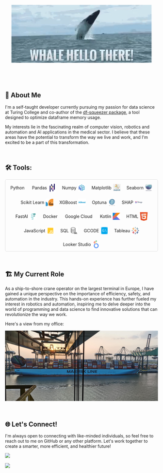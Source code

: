 <link
  rel="stylesheet"
  href="https://cdn.jsdelivr.net/gh/dheereshagrwal/colored-icons@1.7.4/src/app/ci.min.css"
/>

<p align="center">
    <img src="images/whale-hello.gif"/>
</p>

&nbsp;

&nbsp;

## 👨 About Me

I'm a self-taught developer currently pursuing my passion for data science at Turing College and co-author of the [df-squeezer package](https://pypi.org/project/df-squeezer/), a tool designed to optimize dataframe memory usage. 

My interests lie in the fascinating realm of computer vision, robotics and automation and AI applications in the medical sector. I believe that these areas have the potential to transform the way we live and work, and I'm excited to be a part of this transformation.

&nbsp;

## 🛠️ Tools:

<div style="border: 1px solid #ddd; padding: 10px; border-radius: 5px; display: flex; flex-wrap: wrap; gap: 20px; justify-content: center;">
    <div style="display: flex; align-items: center;">
        Python <i class="ci ci-python ci-2x" style="margin-left: 5px;"></i>
    </div>
    <div style="display: flex; align-items: center;">
        Pandas <img src="images/icons/pandas.png" style="margin-left: 5px; max-width: 25px;"/>
    </div>
    <div style="display: flex; align-items: center;">
        Numpy <img src="images/icons/numpy.png" style="margin-left: 5px; max-width: 25px;"/>
    </div>
    <div style="display: flex; align-items: center;">
        Matplotlib <img src="images/icons/matplotlib.jpg" style="margin-left: 5px; max-width: 25px;"/>
    </div>
    <div style="display: flex; align-items: center;">
        Seaborn <img src="images/icons/seaborn.jpg" style="margin-left: 5px; max-width: 25px;"/>
    </div>
    <div style="display: flex; align-items: center;">
        Scikit Learn <img src="images/icons/sklearn.jpg" style="margin-left: 5px; max-width: 25px;"/>
    </div>
    <div style="display: flex; align-items: center;">
        XGBoost <img src="images/icons/xgboost.jpg" style="margin-left: 5px; max-width: 25px;"/>
    </div>
    <div style="display: flex; align-items: center;">
        Optuna <img src="images/icons/optuna.jpg" style="margin-left: 5px; max-width: 25px;"/>
    </div>
    <div style="display: flex; align-items: center;">
        SHAP <img src="images/icons/shap.png" style="margin-left: 5px; max-width: 25px;"/>
    </div>
    <div style="display: flex; align-items: center;">
        FastAI <img src="images/icons/fastai.jpg" style="margin-left: 5px; max-width: 25px;"/>
    </div>
    <div style="display: flex; align-items: center;">
        Docker <i class="ci ci-docker ci-2x" style="margin-left: 5px;"></i>
    </div>
    <div style="display: flex; align-items: center;">
        Google Cloud <i class="ci ci-google ci-2x" style="margin-left: 5px;"></i>
    </div>
    <div style="display: flex; align-items: center;">
        Kotlin <img src="images/icons/kotlin.jpg" style="margin-left: 5px; max-width: 25px;"/>
    </div>
    <div style="display: flex; align-items: center;">
        HTML <img src="images/icons/html.png" style="margin-left: 5px; max-width: 25px;"/>
    </div>
    <div style="display: flex; align-items: center;">
        JavaScript <img src="images/icons/javascript.png" style="margin-left: 5px; max-width: 25px;"/>
    </div>
    <div style="display: flex; align-items: center;">
        SQL <img src="images/icons/sql.png" style="margin-left: 5px; max-width: 25px;"/>
    </div>
    <div style="display: flex; align-items: center;">
        GCODE <img src="images/icons/gcode.png" style="margin-left: 5px; max-width: 25px;"/>
    </div>
    <div style="display: flex; align-items: center;">
        Tableau <img src="images/icons/tableau.png" style="margin-left: 5px; max-width: 25px;"/>
    </div>
    <div style="display: flex; align-items: center;">
        Looker Studio <img src="images/icons/looker.png" style="margin-left: 5px; max-width: 25px;"/>
    </div>
</div>


&nbsp;

## 🏗️ My Current Role

As a ship-to-shore crane operator on the largest terminal in Europe, I have gained a unique perspective on the importance of efficiency, safety, and automation in the industry. This hands-on experience has further fueled my interest in robotics and automation, inspiring me to delve deeper into the world of programming and data science to find innovative solutions that can revolutionize the way we work.

Here's a view from my office:

<img src="images/IMG_20210719_211203.jpg"></img>

&nbsp;

## 🌐 Let's Connect!

I'm always open to connecting with like-minded individuals, so feel free to reach out to me on GitHub or any other platform. Let's work together to create a smarter, more efficient, and healthier future!

<a href="https://www.linkedin.com/in/kenneth-breugelmans/"><img src="https://img.shields.io/badge/LinkedIn-0077B5?style=for-the-badge&logo=linkedin&logoColor=white"></a>

<a href="http://www.kenneth-b.com"><img src="https://img.shields.io/badge/website-000000?style=for-the-badge&logo=About.me&logoColor=white"></a>

<!---
kkalera/kkalera is a ✨ special ✨ repository because its `README.md` (this file) appears on your GitHub profile.
You can click the Preview link to take a look at your changes.
--->
